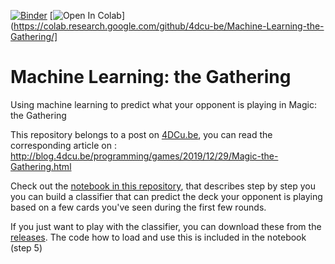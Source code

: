 [![Binder](https://mybinder.org/badge_logo.svg)](https://mybinder.org/v2/gh/4dcu-be/Machine-Learning-the-Gathering/master?filepath=MLtG-binder.ipynb) [![Open In Colab](https://colab.research.google.com/assets/colab-badge.svg)](https://colab.research.google.com/github/4dcu-be/Machine-Learning-the-Gathering/]

# Machine Learning: the Gathering
Using machine learning to predict what your opponent is playing in Magic: the Gathering

This repository belongs to a post on [4DCu.be](https://blog.4dcu.be), you can read the corresponding article on : http://blog.4dcu.be/programming/games/2019/12/29/Magic-the-Gathering.html

Check out the [notebook in this repository](MLtG.ipynb), that describes step by step you you can build a classifier that can predict the deck 
your opponent is playing based on a few cards you've seen during the first few rounds.

If you just want to play with the classifier, you can download these from the [releases](https://github.com/4dcu-be/Machine-Learning-the-Gathering/releases/tag/v1.0). The code how to load and use this is included in the notebook (step 5)

